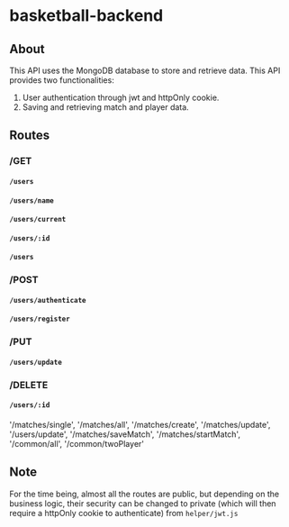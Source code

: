 # basketball-backend

## About
This API uses the MongoDB database to store and retrieve data.
This API provides two functionalities:
1. User authentication through jwt and httpOnly cookie.
2. Saving and retrieving match and player data.

## Routes

### /GET
#### `/users`
#### `/users/name`
#### `/users/current`
#### `/users/:id`
#### `/users`
### /POST
#### `/users/authenticate`
#### `/users/register`

### /PUT
#### `/users/update`

### /DELETE
#### `/users/:id`

'/matches/single',
'/matches/all',
'/matches/create',
'/matches/update',
'/users/update',
'/matches/saveMatch',
'/matches/startMatch',
'/common/all',
'/common/twoPlayer'

## Note
For the time being, almost all the routes are public, but depending on the business logic, their security can be changed to private (which will then require a httpOnly cookie to authenticate) from `helper/jwt.js`
